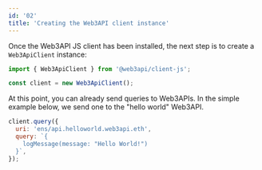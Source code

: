 ```yaml
---
id: '02'
title: 'Creating the Web3API client instance'
---
```


Once the Web3API JS client has been installed, the next step is to create a `Web3ApiClient` instance:

```typescript
import { Web3ApiClient } from '@web3api/client-js';

const client = new Web3ApiClient();
```

At this point, you can already send queries to Web3APIs. In the simple example below, we send one to the "hello world" Web3API.

```jsx
client.query({
  uri: 'ens/api.helloworld.web3api.eth',
  query: `{
    logMessage(message: "Hello World!")
  }`,
});
```
